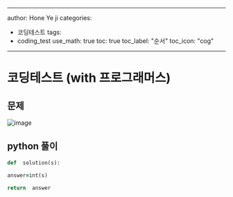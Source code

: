 
---

author: Hone Ye ji
categories: 
 - 코딩테스트
tags: 
 - coding_test
use_math: true
toc: true
toc_label: "순서"
toc_icon: "cog"
---
# 코딩테스트 (with 프로그래머스)

## 문제

![image](https://user-images.githubusercontent.com/45659433/155492111-c964eb14-8edf-418d-bed7-d19398e53adc.png)


## python 풀이 


```ruby
def  solution(s):

answer=int(s)

return  answer
```
<!--stackedit_data:
eyJoaXN0b3J5IjpbLTExNzQ2MDc2NTNdfQ==
-->